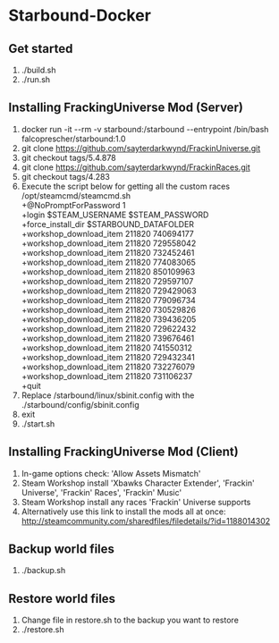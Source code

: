 # Starbound-Docker

## Get started
1. ./build.sh
2. ./run.sh

## Installing FrackingUniverse Mod (Server)
1. docker run -it --rm -v starbound:/starbound --entrypoint /bin/bash falcoprescher/starbound:1.0
2. git clone https://github.com/sayterdarkwynd/FrackinUniverse.git
3. git checkout tags/5.4.878
4. git clone https://github.com/sayterdarkwynd/FrackinRaces.git
5. git checkout tags/4.283
6. Execute the script below for getting all the custom races
/opt/steamcmd/steamcmd.sh \
    +@NoPromptForPassword 1 \
    +login $STEAM_USERNAME $STEAM_PASSWORD \
    +force_install_dir $STARBOUND_DATAFOLDER \
    +workshop_download_item 211820 740694177 \
    +workshop_download_item 211820 729558042 \
    +workshop_download_item 211820 732452461 \
    +workshop_download_item 211820 774083065 \
    +workshop_download_item 211820 850109963 \
    +workshop_download_item 211820 729597107 \
    +workshop_download_item 211820 729429063 \
    +workshop_download_item 211820 779096734 \
    +workshop_download_item 211820 730529826 \
    +workshop_download_item 211820 739436205 \
    +workshop_download_item 211820 729622432 \
    +workshop_download_item 211820 739676461 \
    +workshop_download_item 211820 741550312 \
    +workshop_download_item 211820 729432341 \
    +workshop_download_item 211820 732276079 \
    +workshop_download_item 211820 731106237 \
    +quit
7. Replace /starbound/linux/sbinit.config with the ./starbound/config/sbinit.config
8. exit
9. ./start.sh

## Installing FrackingUniverse Mod (Client)
1. In-game options check: 'Allow Assets Mismatch'
2. Steam Workshop install 'Xbawks Character Extender', 'Frackin' Universe', 'Frackin' Races', 'Frackin' Music'
3. Steam Workshop install any races 'Frackin' Universe supports
4. Alternatively use this link to install the mods all at once: http://steamcommunity.com/sharedfiles/filedetails/?id=1188014302

## Backup world files
1. ./backup.sh

## Restore world files
1. Change file in restore.sh to the backup you want to restore
2. ./restore.sh
